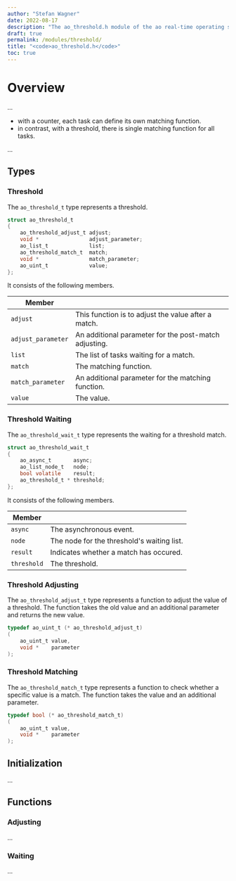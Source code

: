 ```yaml
---
author: "Stefan Wagner"
date: 2022-08-17
description: "The ao_threshold.h module of the ao real-time operating system."
draft: true
permalink: /modules/threshold/
title: "<code>ao_threshold.h</code>"
toc: true
---
```


# Overview

...

- with a counter, each task can define its own matching function.
- in contrast, with a threshold, there is single matching function for all tasks.

...

## Types

### Threshold

The `ao_threshold_t` type represents a threshold.

```c
struct ao_threshold_t
{
    ao_threshold_adjust_t adjust;
    void *                adjust_parameter;
    ao_list_t             list;
    ao_threshold_match_t  match;
    void *                match_parameter;
    ao_uint_t             value;
};
```

It consists of the following members.

| Member | |
|--------|-|
| `adjust` | This function is to adjust the value after a match. |
| `adjust_parameter` | An additional parameter for the post-match adjusting. |
| `list` | The list of tasks waiting for a match. |
| `match` | The matching function. |
| `match_parameter` | An additional parameter for the matching function. |
| `value` | The value. |


### Threshold Waiting

The `ao_threshold_wait_t` type represents the waiting for a threshold match.

```c
struct ao_threshold_wait_t
{
    ao_async_t       async;
    ao_list_node_t   node;
    bool volatile    result;
    ao_threshold_t * threshold;
};
```

It consists of the following members.

| Member | |
|--------|-|
| `async` | The asynchronous event. |
| `node` | The node for the threshold's waiting list. |
| `result` | Indicates whether a match has occured. |
| `threshold` | The threshold. |

### Threshold Adjusting

The `ao_threshold_adjust_t` type represents a function to adjust the value of a threshold. The function takes the old value and an additional parameter and returns the new value.

```c
typedef ao_uint_t (* ao_threshold_adjust_t)
(
    ao_uint_t value,
    void *    parameter
);
```

### Threshold Matching

The `ao_threshold_match_t` type represents a function to check whether a specific value is a match. The function takes the value and an additional parameter.

```c
typedef bool (* ao_threshold_match_t)
(
    ao_uint_t value,
    void *    parameter
);
```

## Initialization

...

## Functions

### Adjusting

...

### Waiting

...
